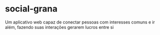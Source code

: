 # social-grana
Um aplicativo web capaz de conectar pessoas com interesses comuns e ir além, fazendo suas interações gerarem lucros entre si
